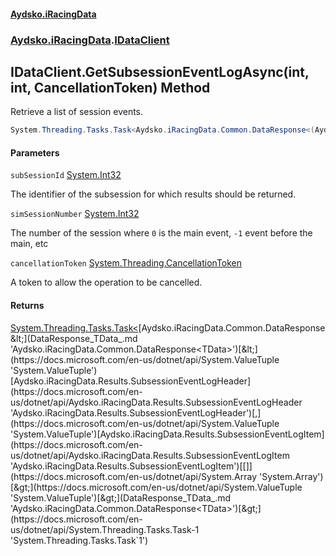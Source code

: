 #### [Aydsko.iRacingData](index.md 'index')
### [Aydsko.iRacingData](index.md#Aydsko.iRacingData 'Aydsko.iRacingData').[IDataClient](IDataClient.md 'Aydsko.iRacingData.IDataClient')

## IDataClient.GetSubsessionEventLogAsync(int, int, CancellationToken) Method

Retrieve a list of session events.

```csharp
System.Threading.Tasks.Task<Aydsko.iRacingData.Common.DataResponse<(Aydsko.iRacingData.Results.SubsessionEventLogHeader Header,Aydsko.iRacingData.Results.SubsessionEventLogItem[] LogItems)>> GetSubsessionEventLogAsync(int subSessionId, int simSessionNumber, System.Threading.CancellationToken cancellationToken=default(System.Threading.CancellationToken));
```
#### Parameters

<a name='Aydsko.iRacingData.IDataClient.GetSubsessionEventLogAsync(int,int,System.Threading.CancellationToken).subSessionId'></a>

`subSessionId` [System.Int32](https://docs.microsoft.com/en-us/dotnet/api/System.Int32 'System.Int32')

The identifier of the subsession for which results should be returned.

<a name='Aydsko.iRacingData.IDataClient.GetSubsessionEventLogAsync(int,int,System.Threading.CancellationToken).simSessionNumber'></a>

`simSessionNumber` [System.Int32](https://docs.microsoft.com/en-us/dotnet/api/System.Int32 'System.Int32')

The number of the session where `0` is the main event, `-1` event before the main, etc

<a name='Aydsko.iRacingData.IDataClient.GetSubsessionEventLogAsync(int,int,System.Threading.CancellationToken).cancellationToken'></a>

`cancellationToken` [System.Threading.CancellationToken](https://docs.microsoft.com/en-us/dotnet/api/System.Threading.CancellationToken 'System.Threading.CancellationToken')

A token to allow the operation to be cancelled.

#### Returns
[System.Threading.Tasks.Task&lt;](https://docs.microsoft.com/en-us/dotnet/api/System.Threading.Tasks.Task-1 'System.Threading.Tasks.Task`1')[Aydsko.iRacingData.Common.DataResponse&lt;](DataResponse_TData_.md 'Aydsko.iRacingData.Common.DataResponse<TData>')[&lt;](https://docs.microsoft.com/en-us/dotnet/api/System.ValueTuple 'System.ValueTuple')[Aydsko.iRacingData.Results.SubsessionEventLogHeader](https://docs.microsoft.com/en-us/dotnet/api/Aydsko.iRacingData.Results.SubsessionEventLogHeader 'Aydsko.iRacingData.Results.SubsessionEventLogHeader')[,](https://docs.microsoft.com/en-us/dotnet/api/System.ValueTuple 'System.ValueTuple')[Aydsko.iRacingData.Results.SubsessionEventLogItem](https://docs.microsoft.com/en-us/dotnet/api/Aydsko.iRacingData.Results.SubsessionEventLogItem 'Aydsko.iRacingData.Results.SubsessionEventLogItem')[[]](https://docs.microsoft.com/en-us/dotnet/api/System.Array 'System.Array')[&gt;](https://docs.microsoft.com/en-us/dotnet/api/System.ValueTuple 'System.ValueTuple')[&gt;](DataResponse_TData_.md 'Aydsko.iRacingData.Common.DataResponse<TData>')[&gt;](https://docs.microsoft.com/en-us/dotnet/api/System.Threading.Tasks.Task-1 'System.Threading.Tasks.Task`1')